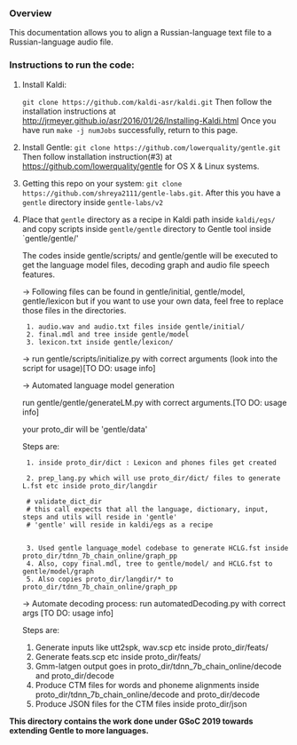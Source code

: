 ### Overview

This documentation allows you to align a Russian-language text file to a Russian-language audio file.


### Instructions to run the code:


1. Install Kaldi:
	
	`git clone https://github.com/kaldi-asr/kaldi.git`
	Then follow the installation instructions at http://jrmeyer.github.io/asr/2016/01/26/Installing-Kaldi.html 
	Once you have run `make -j numJobs` successfully, return to this page.
	
2. Install Gentle:
	`git clone https://github.com/lowerquality/gentle.git`
	Then follow installation instruction(#3) at https://github.com/lowerquality/gentle for OS X & Linux systems.
	
3. Getting this repo on your system: `git clone https://github.com/shreya2111/gentle-labs.git`. After this you have a `gentle` directory inside `gentle-labs/v2`

4. Place that `gentle` directory as a recipe in Kaldi path inside `kaldi/egs/` and copy scripts inside `gentle/gentle` directory to Gentle tool inside `gentle/gentle/'
	
	The codes inside gentle/scripts/ and gentle/gentle will be executed to get the language model files, decoding graph and audio file speech features. 

	-> Following files can be found in gentle/initial, gentle/model, gentle/lexicon but if you want to use your own data, feel free to replace those files in the directories. 
	
		1. audio.wav and audio.txt files inside gentle/initial/
		2. final.mdl and tree inside gentle/model
		3. lexicon.txt inside gentle/lexicon/
		
	-> run gentle/scripts/initialize.py with correct arguments (look into the script for usage)[TO DO: usage info]
	
	-> Automated language model generation
	
	run gentle/gentle/generateLM.py with correct arguments.[TO DO: usage info]
	
	your proto_dir will be 'gentle/data'

	Steps are:

		1. inside proto_dir/dict : Lexicon and phones files get created

		2. prep_lang.py which will use proto_dir/dict/ files to generate L.fst etc inside proto_dir/langdir 

		# validate_dict_dir
		# this call expects that all the language, dictionary, input, steps and utils will reside in 'gentle'
		# 'gentle' will reside in kaldi/egs as a recipe


		3. Used gentle language_model codebase to generate HCLG.fst inside proto_dir/tdnn_7b_chain_online/graph_pp
		4. Also, copy final.mdl, tree to gentle/model/ and HCLG.fst to gentle/model/graph
		5. Also copies proto_dir/langdir/* to proto_dir/tdnn_7b_chain_online/graph_pp


	-> Automate decoding process: 
	run automatedDecoding.py with correct args [TO DO: usage info]

	Steps are:

	1. Generate inputs like utt2spk, wav.scp etc inside proto_dir/feats/
	2. Generate feats.scp etc inside proto_dir/feats/
	3. Gmm-latgen output goes in proto_dir/tdnn_7b_chain_online/decode and proto_dir/decode
	4. Produce CTM files for words and phoneme alignments inside 
	proto_dir/tdnn_7b_chain_online/decode and proto_dir/decode
	5. Produce JSON files for the CTM files inside proto_dir/json

**This directory contains the work done under GSoC 2019 towards extending Gentle to more languages.**
